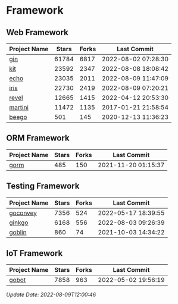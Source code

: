 # Framework

## Web Framework
| Project Name | Stars | Forks | Last Commit |
| ------------ | ----- | ----- | ----------- |
| [gin](https://github.com/gin-gonic/gin) | 61784 | 6817 | 2022-08-02 07:28:30 |
| [kit](https://github.com/go-kit/kit) | 23592 | 2347 | 2022-08-08 18:08:42 |
| [echo](https://github.com/labstack/echo) | 23035 | 2011 | 2022-08-09 11:47:09 |
| [iris](https://github.com/kataras/iris) | 22730 | 2419 | 2022-08-09 07:20:21 |
| [revel](https://github.com/revel/revel) | 12665 | 1415 | 2022-04-12 20:53:30 |
| [martini](https://github.com/go-martini/martini) | 11472 | 1135 | 2017-01-21 21:58:54 |
| [beego](https://github.com/astaxie/beego) | 501 | 145 | 2020-12-13 11:36:23 |

## ORM Framework
| Project Name | Stars | Forks | Last Commit |
| ------------ | ----- | ----- | ----------- |
| [gorm](https://github.com/jinzhu/gorm) | 485 | 150 | 2021-11-20 01:15:37 |

## Testing Framework
| Project Name | Stars | Forks | Last Commit |
| ------------ | ----- | ----- | ----------- |
| [goconvey](https://github.com/smartystreets/goconvey) | 7356 | 524 | 2022-05-17 18:39:55 |
| [ginkgo](https://github.com/onsi/ginkgo) | 6168 | 556 | 2022-08-03 09:26:39 |
| [goblin](https://github.com/franela/goblin) | 860 | 74 | 2021-10-03 14:34:22 |

## IoT Framework
| Project Name | Stars | Forks | Last Commit |
| ------------ | ----- | ----- | ----------- |
| [gobot](https://github.com/hybridgroup/gobot) | 7858 | 963 | 2022-05-02 19:56:19 |

*Update Date: 2022-08-09T12:00:46*